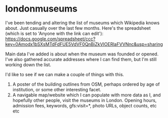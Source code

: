 londonmuseums
=============

I've been tending and altering the list of museums which Wikipedia knows about. Just casually over the last few months. Here's the spreadsheet (which is set to 'Anyone with the link can edit'):
https://docs.google.com/spreadsheet/ccc?key=0Amodx1bSXsMTdFdFUE5VdVF0QnBiZkVIOERlaFVVNnc&usp=sharing

Main data I've added is about when the museum was founded or opened. I've also gathered accurate addresses where I can find them, but I'm still working down the list.

I'd like to see if we can make a couple of things with this.

1) A poster of the building outlines from OSM, perhaps ordered by age of institution, or some other interesting facet.
2) A navigable map/website which I can populate with more data as I, and hopefully other people, visit the museums in London. Opening hours, admission fees, keywords, gfs:visit=*, photo URLs, object counts, etc etc
